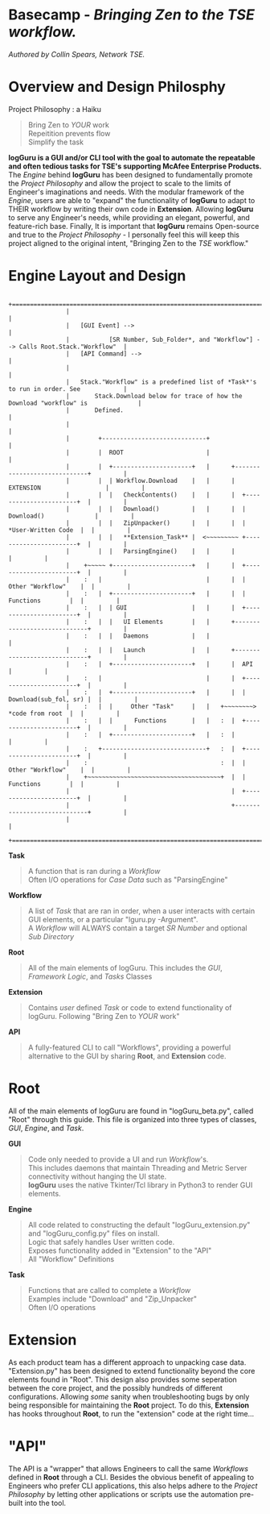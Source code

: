 # Basecamp - *Bringing Zen to the TSE workflow.*
*Authored by Collin Spears, Network TSE.*

# Overview and Design Philosphy
Project Philosophy : a Haiku
> Bring Zen to *YOUR* work  
> Repeitition prevents flow     
> Simplify the task  

**logGuru is a GUI and/or CLI tool with the goal to automate the repeatable and often tedious tasks for TSE's supporting McAfee Enterprise Products.** The *Engine* behind **logGuru** has been designed to fundamentally promote the *Project Philosophy* and allow the project to scale to the limits of Engineer's imaginations and needs. With the modular framework of the *Engine*, users are able to "expand" the functionality of **logGuru** to adapt to THEIR workflow by writing their own code in **Extension**. Allowing **logGuru** to serve any Engineer's needs, while providing an elegant, powerful, and feature-rich base. Finally, It is important that **logGuru** remains Open-source and true to the *Project Philosophy* - I personally feel this will keep this project aligned to the original intent, "Bringing Zen to the *TSE* workflow."

# Engine Layout and Design
```
                +=====================================================================================+  
                |                                                                                     |  
                |   [GUI Event] -->                                                                   |
                |           [SR Number, Sub_Folder*, and "Workflow"] --> Calls Root.Stack."Workflow"  |  
                |   [API Command] -->                                                                 |
                |                                                                                     |
                |   Stack."Workflow" is a predefined list of *Task*'s to run in order. See            |
                |       Stack.Download below for trace of how the Download "workflow" is              |
                |       Defined.                                                                      |
                |                                                                                     |
                |        +-----------------------------+                                              |
                |        |  ROOT                       |                                              |
                |        |  +----------------------+   |      +-----------------------------+         |
                |        |  | Workflow.Download    |   |      |  EXTENSION                  |         |
                |        |  |   CheckContents()    |   |      |  +-----------------------+  |         | 
                |        |  |   Download()         |   |      |  |  Download()              |         |
                |        |  |   ZipUnpacker()      |   |      |  |   *User-Written Code  |  |         |
                |        |  |   **Extension_Task** |  <~~~~~~~~~ +-----------------------+  |         |
                |        |  |   ParsingEngine()    |   |      |                             |         |
                |    +~~~~~ +----------------------+   |      |  +-----------------------+  |         |
                |    :   |                             |      |  |   Other "Workflow"    |  |         |
                |    :   |  +----------------------+   |      |  |      Functions        |  |         |
                |    :   |  | GUI                  |   |      |  +-----------------------+  |         |
                |    :   |  |   UI Elements        |   |      +-----------------------------+         |
                |    :   |  |   Daemons            |   |                                              |
                |    :   |  |   Launch             |   |      +-----------------------------+         |                              
                |    :   |  +----------------------+   |      |  API                        |         |
                |    :   |                             |      |  +-----------------------+  |         | 
                |    :   |  +----------------------+   |      |  | Download(sub_fol, sr) |  |         |                        
                |    :   |  |     Other "Task"     |   |   +~~~~~~~~>   *code from root  |  |         |                               
                |    :   |  |      Functions       |   |   :  |  +-----------------------+  |         |                          
                |    :   |  +----------------------+   |   :  |                             |         | 
                |    :   +-----------------------------+   :  |  +-----------------------+  |         |                           
                |    :                                     :  |  |   Other "Workflow"    |  |         |                  
                |    +~~~~~~~~~~~~~~~~~~~~~~~~~~~~~~~~~~~~~+  |  |      Functions        |  |         |
                |                                             |  +-----------------------+  |         |
                |                                             +-----------------------------+         |
                |                                                                                     |
                +=====================================================================================+
```
**Task** 
> A function that is ran during a *Workflow*  
> Often I/O operations for *Case Data* such as "ParsingEngine"

**Workflow**
> A list of *Task* that are ran in order, when a user interacts with certain GUI elements, or a particular "lguru.py -Argument".  
> A *Workflow* will ALWAYS contain a target *SR Number* and optional *Sub Directory*  

**Root** 
> All of the main elements of logGuru. This includes the *GUI*, *Framework Logic*, and *Tasks* Classes 

**Extension**
> Contains *user* defined *Task* or code to extend functionality of logGuru. Following "Bring Zen to *YOUR* work"

**API** 
> A fully-featured CLI to call "Workflows", providing a powerful alternative to the GUI by sharing **Root**, and **Extension** code.

# **Root** 
All of the main elements of logGuru are found in "logGuru_beta.py", called "Root" through this guide. This file is organized into three types of classes, *GUI*, *Engine*, and *Task*. 

**GUI**
> Code only needed to provide a UI and run *Workflow*'s.  
> This includes daemons that maintain Threading and Metric Server connectivity without hanging the UI state.  
> **logGuru** uses the native Tkinter/Tcl library in Python3 to render GUI elements.  

**Engine**
> All code related to constructing the default "logGuru_extension.py" and "logGuru_config.py" files on install.  
> Logic that safely handles User written code.  
> Exposes functionality added in "Extension" to the "API"   
> All "Workflow" Definitions  

**Task**
> Functions that are called to complete a *Workflow*  
> Examples include "Download" and "Zip_Unpacker"  
> Often I/O operations  


# **Extension** 
As each product team has a different approach to unpacking case data. "Extension.py" has been designed to extend functionality beyond the core elements found in "Root". This design also provides some seperation between the core project, and the possibly hundreds of different configurations. Allowing *some* sanity when troubleshooting bugs by only being responsible for maintaining the **Root** project. To do this, **Extension** has hooks throughout **Root**, to run the "extension" code at the right time... 


# "API" 
The API is a "wrapper" that allows Engineers to call the same *Workflows* defined in **Root** through a CLI. Besides the obvious benefit of appealing to Engineers who prefer CLI applications, this also helps adhere to the *Project Philosophy* by letting other applications or scripts use the automation pre-built into the tool.
